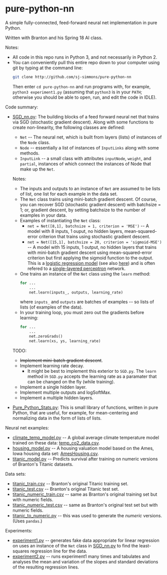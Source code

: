 # pure-python-nn
A simple fully-connected, feed-forward neural net implementation in pure Python.

Written with Branton and his Spring 18 AI class.

Notes:
  * All code in this repo runs in Python 3, and not necessarily in Python 2.
  * You can conveniently pull this entire repo down to your computer using git by typing at the command
    line:
    ``` bash
    git clone http://github.com/sj-simmons/pure-python-nn
    ```
    Then enter `cd pure-python-nn` and run programs with, for example, `python3 experiment1.py`
    (assuming that `python3` is in your `PATH`; otherwise you should be able to open, run,
    and edit the code in IDLE).

Code summary:
  * [SGD_nn.py](SGD_nn.py): The building blocks of a feed forward neural net that trains via SGD (stochastic gradient descent).
    Along with some functions to create non-linearity, the following classes are defined:
    * `Net` -- The neural net, which is built from layers (lists) of instances of the `Node` class.
    * `Node` -- essentially a list of instances of `InputLinks` along with some methods.
    * `InputLink` -- a small class with attributes `inputNode`, `weight`, and `partial`, instances of which connect the
      instances of Node that make up the `Net`.

    Notes:
    * The inputs and outputs to an instance of `Net` are assumed to be lists of list, one list for
      each example in the data set.
    * The `Net` class trains using mini-batch gradient descent.  Of course, you can recover SGD (stochastic gradient descent)
      with batchsize = 1; or, gradient descent, by setting batchsize to the number of examples in your data.  
    * Examples of instantiating the `Net` class:
      * `net = Net([8,1], batchsize = 1, criterion = 'MSE')` -- A model with 8 inputs, 1 ouput, no hidden layers, mean-squared-error criterion
        that trains using stochastic gradient descent.
      * `net = Net([15,1], batchsize = 20, criterion = 'sigmoid-MSE')` -- A model with 15 inputs, 1 output, no hidden layers that trains with
        mini-batch gradient descent using mean-squared-error criterion but first applying the sigmoid function to the output.  This is a
        [logistic regression model](https://en.wikipedia.org/wiki/Logistic_regression)
        (see also [here](https://www.encyclopediaofmath.org/index.php/Logistic_regression)) and is often refered to a
        [single-layered perceptron](https://en.wikipedia.org/wiki/Logistic_regression#As_a_single-layer_perceptron) network.
    * One trains an instance of the `Net` class using the `learn` method:
      ``` python
      for ... 
          ...
          net.learn(inputs_, outputs, learning_rate)
      ```
      where `inputs_` and `outputs` are batches of examples -- so lists of lists (of examples of the data).
    * In your training loop, you must zero out the gradients before learning:
      ``` python
      for ...
          ...
          net.zeroGrads()
          net.learn(xs, ys, learning_rate)
      ```

    TODO:
    * ~~Implement mini-batch gradient descent~~.
    * Implement learning rate decay.  
      * It might be best to implement this exterior to `SGD.py`.  The `learn` method in `SGD.py` accepts the learning
        rate as a paramater that can be changed on the fly (while training).
    * Implement a single hidden layer.
    * Implement multiple outputs and logSoftMax.
    * Implement a multiple hidden layers.
  * [Pure_Python_Stats.py](Pure_Python_Stats.py): This is small library of functions, written in pure Python,
    that are useful, for example, for mean-centering and normalizing data in the form of lists of lists.

Neural net examples:
  * [climate_temp_model.py](climate_temp_model.py) -- A global average climate temperature model trained on these data:
    [temp_co2_data.csv](datasets/temp_co2_data.csv).
  * [housing_model.py](housing_model.py) -- A housing valuation model based on the Ames, Iowa housing data set:
    [AmesHousing.csv](datasets/AmesHousing.csv).
  * [titanic_model.py](titanic_model.py) -- Predicts survival after training on numeric versions of Branton's
    Titanic datasets.

Data sets:
  * [titanic_train.csv](datasets/titanic_train.csv) -- Branton's original Titanic training set.
  * [titanic_test.csv](datasets/titanic_test.csv) -- Branton's original Titanic test set.
  * [titanic_numeric_train.csv](datasets/titanic_numeric_train.csv) -- same as Branton's original training set but with numeric fields.
  * [titanic_numeric_test.csv](datasets/titanic_numeric_test.csv) -- same as Branton's original test set but with numeric fields.
  * [titanic_to_numeric.py](datasets/titanic_to_numeric.py) -- this was used to generate the *numeric* versions. (Uses `pandas`.)

Experiments:
  * [experiment1.py](experiment1.py) -- generates fake data appropriate for linear regression on uses an instance of the
    `Net` class in [SGD_nn.py](SGD_nn.py) to find the least-squares regression line for the data.
  * [experiment2.py](experiment2.py) -- runs experiment1 many times and tabulates and analyses the mean and variation
    of the slopes and standard deviations of the resulting regression lines.
